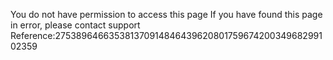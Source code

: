 You do not have permission to access this page If you have found this page in error, please contact support Reference:27538964663538137091484643962080175967420034968299102359